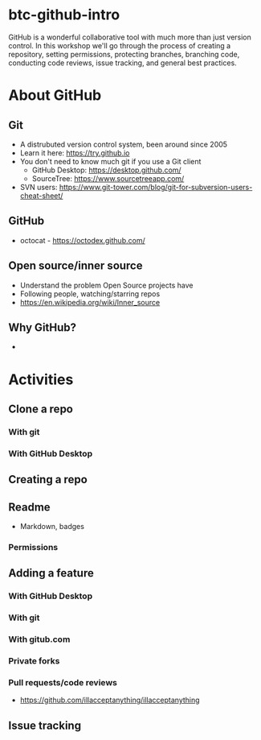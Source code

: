 # btc-github-intro
GitHub is a wonderful collaborative tool with much more than just version control. In this workshop we'll go through the process of creating a repository, setting permissions, protecting branches, branching code, conducting code reviews, issue tracking, and general best practices.

# About GitHub
## Git
- A distrubuted version control system, been around since 2005
- Learn it here: https://try.github.io
- You don't need to know much git if you use a Git client
  - GitHub Desktop: https://desktop.github.com/
  - SourceTree: https://www.sourcetreeapp.com/
- SVN users: https://www.git-tower.com/blog/git-for-subversion-users-cheat-sheet/

## GitHub
- octocat - https://octodex.github.com/
## Open source/inner source
- Understand the problem Open Source projects have
- Following people, watching/starring repos
- https://en.wikipedia.org/wiki/Inner_source

## Why GitHub?
- 

# Activities
## Clone a repo
### With git
### With GitHub Desktop
## Creating a repo

## Readme
- Markdown, badges

### Permissions

## Adding a feature 

### With GitHub Desktop

### With git

### With gitub.com

### Private forks

### Pull requests/code reviews
- https://github.com/illacceptanything/illacceptanything

## Issue tracking
